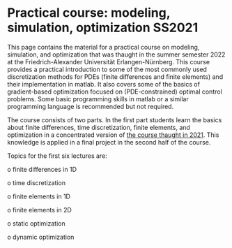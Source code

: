 # Practical course: modeling, simulation, optimization SS2021

This page contains the material for a practical course on modeling, simulation, and optimization that was thaught in
the summer semester 2022 at the Friedrich-Alexander Universität Erlangen-Nürnberg. This course provides a 
practical introduction to some of the most commonly used discretization methods for PDEs (finite differences and 
finite elements) and their implementation in matlab. It also covers some of the basics of gradient-based optimization 
focused on (PDE-constrained) optimal control problems. Some basic programming skills in matlab 
or a similar programming language is recommended but not required. 

The course consists of two parts. 
In the first part students learn the basics about finite differences, time discretization, finite elements, and optimization
in a concentrated version of [the course thaught in 2021](https://github.com/DCN-FAU/practical_course_SS2021.git). 
This knowledge is applied in a final project in the second half of the course. 

Topics for the first six lectures are: 

o finite differences in 1D

o time discretization

o finite elements in 1D

o finite elements in 2D

o static optimization

o dynamic optimization
